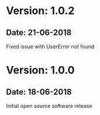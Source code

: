 # Version: 1.0.2
## Date: 21-06-2018

Fixed issue with UserError not found

# Version: 1.0.0
## Date: 18-06-2018

Initial open source software release
